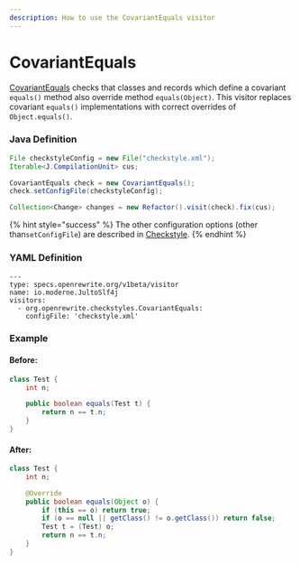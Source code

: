 ```yaml
---
description: How to use the CovariantEquals visitor
---
```


# CovariantEquals

[CovariantEquals](https://checkstyle.sourceforge.io/config_coding.html#CovariantEquals) checks that classes and records which define a covariant `equals()` method also override method `equals(Object)`. This visitor replaces covariant `equals()` implementations with correct overrides of `Object.equals()`.

### Java Definition 

```java
File checkstyleConfig = new File("checkstyle.xml");
Iterable<J.CompilationUnit> cus;

CovariantEquals check = new CovariantEquals();
check.setConfigFile(checkstyleConfig);

Collection<Change> changes = new Refactor().visit(check).fix(cus);
```

{% hint style="success" %}
The other configuration options \(other than`setConfigFile`\) are described in [Checkstyle](./#configuration-options).
{% endhint %}

### YAML Definition

```text
---
type: specs.openrewrite.org/v1beta/visitor
name: io.moderne.JultoSlf4j
visitors:
  - org.openrewrite.checkstyles.CovariantEquals:
    configFile: 'checkstyle.xml'
```

### Example

#### Before:

```java
class Test {
    int n;

    public boolean equals(Test t) {
        return n == t.n;
    }
}
```

#### After:

```java
class Test {
    int n;

    @Override
    public boolean equals(Object o) {
        if (this == o) return true;
        if (o == null || getClass() != o.getClass()) return false;
        Test t = (Test) o;
        return n == t.n;
    }
}
```

